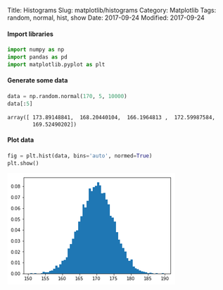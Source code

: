 Title: Histograms
Slug: matplotlib/histograms
Category: Matplotlib
Tags: random, normal, hist, show
Date: 2017-09-24
Modified: 2017-09-24

#### Import libraries


```python
import numpy as np
import pandas as pd
import matplotlib.pyplot as plt
```

#### Generate some data


```python
data = np.random.normal(170, 5, 10000)
data[:5]
```




    array([ 173.89148841,  168.20440104,  166.1964813 ,  172.59987584,
            169.52490202])



#### Plot data


```python
fig = plt.hist(data, bins='auto', normed=True)
plt.show()
```


![png](../images/histograms_6_0.png)
